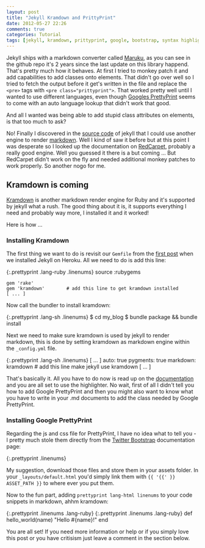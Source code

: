 ```yaml
---
layout: post
title: "Jekyll Kramdown and PrittyPrint"
date: 2012-05-27 22:26
comments: true
categories: Tutorial
tags: [jekyll, kramdown, prittyprint, google, bootstrap, syntax highlight, tutorial, how to, markdown]
---
```

Jekyll ships with a markdown converter called [Maruku][], as you can see in the github repo it's
2 years since the last update on this library happend. That's pretty much how it behaves. At
first I tried to monkey patch it and add capabilities to add classes onto elements. That didn't
go over well so I tried to fetch the output before it get's written in the file and replace
the `<pre>` tags with `<pre class="prittyprint">`. That worked pretty well until I wanted to
use different languages, even though [Googles PrettyPrint][pretty] seems to come with an auto
language lookup that didn't work that good.

And all I wanted was being able to add stupid class attributes on elements, is that too much to
ask?

No! Finally I discovered in the [source code][source] of jekyll that I could use another engine
to render [markdown][]. Well I kind of saw it before but at this point I was desperate so I
looked up the documentation on [RedCarpet][], probably a really good engine. Well you guessed it
there is a but coming ... But RedCarpet didn't work on the fly and needed additional monkey
patches to work properly. So another nogo for me.

## Kramdown is coming
[Kramdown][] is another markdown render engine for Ruby and it's supported by jekyll what a rush.
The good thing about it is, it supports everything I need and probably way more, I installed it
and it worked!

Here is how ...

### Installing Kramdown
The first thing we want to do is revisit our `Gemfile` from the [first post][firstpost] when we
installed Jekyll on Heroku. All we need to do is add this line:

{:.prettyprint .lang-ruby .linenums}
    source :rubygems
    
    gem 'rake'
    gem 'kramdown'        # add this line to get kramdown installed
    [ ... ]

Now call the bundler to install kramdown:

{:.prettyprint .lang-sh .linenums}
    $ cd my_blog
    $ bundle package && bundle install

Next we need to make sure kramdown is used by jekyll to render markdown, this is done by setting
kramdown as markdown engine within the `_config.yml` file.

{:.prettyprint .lang-sh .linenums}
    [ ... ]
    auto: true
    pygments: true
    markdown: kramdown    # add this line make jekyll use kramdown
    [ ... ]

That's basically it. All you have to do now is read up on the [documentation][] and you are all
set to use the highlighter. No wait, first of all I didn't tell you how to add Google PrettyPrint
and then you might also want to know what you have to write in your .md documents to add the
class needed by Google PrettyPrint.

### Installing Google PrettyPrint
Regarding the js and css file for PrettyPrint, I have no idea what to tell you - I pretty much
stole them directly from the [Twitter Bootstrap][bootstrap] documentation page:

{:.prettyprint .linenums}
    <head>
      <link href="http://twitter.github.com/bootstrap/assets/js/google-code-prettify/prettify.css" rel="stylesheet">
      <script src="http://twitter.github.com/bootstrap/assets/js/google-code-prettify/prettify.js"></script>
      <script>
        // make sure jQuery is loaded before you run this function,
        // probably a good idea to create an application.js loaded
        // as last js file
        $(function() {
          // make code pritty
          window.prettyPrint && prettyPrint();
        });
      </script>
    </head>

My suggestion, download those files and store them in your assets folder. In your
`_layouts/default.html` you'd simply link them with `{{ '{{' }} ASSET_PATH }}` to where ever you
put them.

Now to the fun part, adding `prettyprint lang-html linenums` to your code snippets in markdown,
ahhm kramdown:

{:.prettyprint .linenums .lang-ruby}
    {:.prettyprint .linenums .lang-ruby}
        def hello_world(name)
          "Hello #{name}!"
        end

You are all set! If you need more information or help or if you simply love this post or you have
critisism just leave a comment in the section below.

[maruku]: https://github.com/nex3/maruku
[pretty]: http://code.google.com/p/google-code-prettify/
[source]: https://github.com/mojombo/jekyll/blob/master/lib/jekyll/converters/markdown.rb
[markdown]: http://daringfireball.net/projects/markdown/
[redcarpet]: http://rubygems.org/gems/redcarpet
[kramdown]: http://kramdown.rubyforge.org/
[firstpost]: /blog/2012/05/26/jekyll-on-heroku.html
[documentation]: http://kramdown.rubyforge.org/documentation.html
[bootstrap]: http://twitter.github.com/bootstrap/